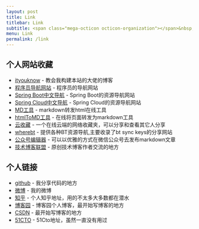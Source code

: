 ```yaml
---
layout: post
title: Link
titlebar: Link
subtitle: <span class="mega-octicon octicon-organization"></span>&nbsp;&nbsp; Resource link
menu: Link
permalink: /link
---
```



## 个人网站收藏

- [ityouknow](http://www.ityouknow.com/) - 教会我构建本站的大佬的博客
- [程序员导航网站](http://tooool.org/) - 程序员的导航网站
- [Spring Boot中文导航](http://springboot.fun/) - Spring Boot的资源导航网站
- [Spring Cloud中文导航](http://springcloud.fun/) - Spring Cloud的资源导航网站
- [MD工具](http://relatos.top/md/) - markdown转发html在线工具  
- [htmlToMD工具](http://relatos.top/2md/) - 在线将页面转发为markdown工具  
- [云收藏](http://www.favorites.ren/) - 一个在线云端的网络收藏夹，可以分享和查看其它人分享
- [wherebt](http://wherebt.com/) - 提供各种BT资源导航,主要收录了bt sync keys的分享网站
- [公众号编辑器](http://md.ityouknow.com/) - 可以以优雅的方式在微信公众号去发布markdown文章
- [技术博客联盟](http://techblog.pub/) - 原创技术博客作者交流的地方


## 个人链接

- [github](https://github.com/ityouknow) -  我分享代码的地方
- [微博](http://weibo.com/ityouknow) -  我的微博
- [知乎](https://www.zhihu.com/people/ityouknow) - 个人知乎地址，用的不太多大多数都在潜水
- [博客园](https://www.cnblogs.com/ityouknow/) - 博客园个人博客，最开始写博客的地方
- [CSDN](http://blog.csdn.net/ityouknow)  - 最开始写博客的地方
- [51CTO](http://blog.51cto.com/ityouknow) - 51Cto地址，虽然一直没有用过


